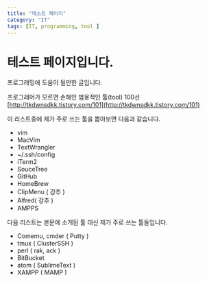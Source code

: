 ```yaml
---
title: "테스트 페이지"
category: "IT"
tags: [IT, programming, tool ]
---
```


# 테스트 페이지입니다.

프로그래밍에 도움이 될만한 글입니다.

프로그래머가 모르면 손해인 범용적인 툴(tool) 100선 
[http://tkdwnsdkk.tistory.com/101](http://tkdwnsdkk.tistory.com/101)

이 리스트중에 제가 주로 쓰는 툴을 뽑아보면 다음과 같습니다.

* vim
* MacVim
* TextWrangler
* ~/.ssh/config
* iTerm2
* SouceTree
* GitHub
* HomeBrew
* ClipMenu ( 강추 )
* Alfred( 강추 )
* AMPPS 


다음 리스트는 본문에 소개된 툴 대신 제가 주로 쓰는 툴들입니다.

* Comemu, cmder ( Putty )
* tmux ( ClusterSSH )
* perl ( rak, ack )
* BitBucket
* atom ( SublimeText )
* XAMPP ( MAMP )
